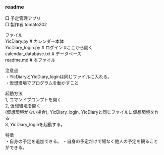 ### readme
□ 予定管理アプリ  
□ 製作者 tomato202

ファイル  
YicDiary.py # カレンダー本体  
YicDiary_login.py # ログイン #ここから開く  
calendar_database.txt # データベース  
readme.md # 本ファイル

注意点  
・YicDiaryとYicDiary_loginは同じファイルに入れる。  
・仮想環境でプログラムを動かすこと


起動方法  
1, コマンドプロンプトを開く  
2, 仮想環境を開く  
  (仮想環境がない場合), YicDiary_login, YicDiaryと同じファイルに仮想環境を作る  
3, YicDiary_loginを起動する。


特徴  
・自身の予定を追加できる。
・自身の予定だけで場なく他人の予定を観ることができる。

